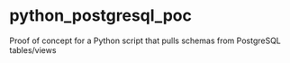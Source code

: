 # python_postgresql_poc
Proof of concept for a Python script that pulls schemas from PostgreSQL tables/views
